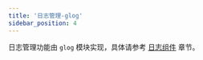 ```yaml
---
title: '日志管理-glog'
sidebar_position: 4
---
```


日志管理功能由 `glog` 模块实现，具体请参考 [日志组件](output/goframe-v2.2-md/核心组件-重点/日志组件) 章节。